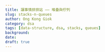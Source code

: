 ```yaml
---
title: 讓事情排排站 —— 堆疊與佇列
slug: stacks-n-queues
author: Ong Kong Giok
category: dsa
tags: [data-structure, dsa, stacks, queues]
background:
date:
draft: true
---
```

